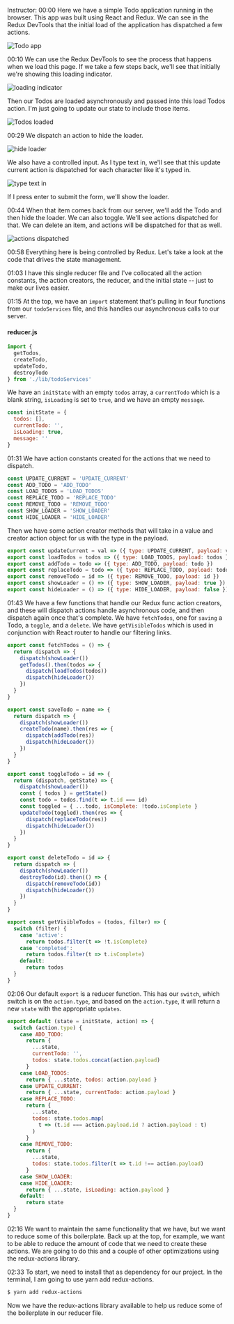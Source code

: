Instructor: 00:00 Here we have a simple Todo application running in the browser. This app was built using React and Redux. We can see in the Redux DevTools that the initial load of the application has dispatched a few actions.

![Todo app](../images/redux-add-redux-actions-as-a-dependency-of-a-react-and-redux-app-Todo-app.png)

00:10 We can use the Redux DevTools to see the process that happens when we load this page. If we take a few steps back, we'll see that initially we're showing this loading indicator.

![loading indicator](../images/redux-add-redux-actions-as-a-dependency-of-a-react-and-redux-app-loading-indicator.png)

Then our Todos are loaded asynchronously and passed into this load Todos action. I'm just going to update our state to include those items.

![Todos loaded](../images/redux-add-redux-actions-as-a-dependency-of-a-react-and-redux-app-Todos-loaded.png)

00:29 We dispatch an action to hide the loader. 

![hide loader](../images/redux-add-redux-actions-as-a-dependency-of-a-react-and-redux-app-hide-loader.png)

We also have a controlled input. As I type text in, we'll see that this update current action is dispatched for each character like it's typed in. 

![type text in](../images/redux-add-redux-actions-as-a-dependency-of-a-react-and-redux-app-type-text-in.png)

If I press enter to submit the form, we'll show the loader.

00:44 When that item comes back from our server, we'll add the Todo and then hide the loader. We can also toggle. We'll see actions dispatched for that. We can delete an item, and actions will be dispatched for that as well.

![actions dispatched](../images/redux-add-redux-actions-as-a-dependency-of-a-react-and-redux-app-actions-dispatched.png)

00:58 Everything here is being controlled by Redux. Let's take a look at the code that drives the state management.

01:03 I have this single reducer file and I've collocated all the action constants, the action creators, the reducer, and the initial state -- just to make our lives easier.

01:15 At the top, we have an `import` statement that's pulling in four functions from our `todoServices` file, and this handles our asynchronous calls to our server. 

#### reducer.js
```javascript
import {
  getTodos,
  createTodo,
  updateTodo,
  destroyTodo
} from './lib/todoServices'
```


We have an `initState` with an empty `todos` array, a `currentTodo` which is a blank string, `isLoading` is set to `true`, and we have an empty `message`.

```javascript
const initState = {
  todos: [],
  currentTodo: '',
  isLoading: true,
  message: ''
}
```

01:31 We have action constants created for the actions that we need to dispatch.

```javascript
const UPDATE_CURRENT = 'UPDATE_CURRENT'
const ADD_TODO = 'ADD_TODO'
const LOAD_TODOS = 'LOAD_TODOS'
const REPLACE_TODO = 'REPLACE_TODO'
const REMOVE_TODO = 'REMOVE_TODO'
const SHOW_LOADER = 'SHOW_LOADER'
const HIDE_LOADER = 'HIDE_LOADER'
```

Then we have some action creator methods that will take in a value and creator action object for us with the type in the payload.

```javascript
export const updateCurrent = val => ({ type: UPDATE_CURRENT, payload: val })
export const loadTodos = todos => ({ type: LOAD_TODOS, payload: todos })
export const addTodo = todo => ({ type: ADD_TODO, payload: todo })
export const replaceTodo = todo => ({ type: REPLACE_TODO, payload: todo })
export const removeTodo = id => ({ type: REMOVE_TODO, payload: id })
export const showLoader = () => ({ type: SHOW_LOADER, payload: true })
export const hideLoader = () => ({ type: HIDE_LOADER, payload: false })
```

01:43 We have a few functions that handle our Redux func action creators, and these will dispatch actions handle asynchronous code, and then dispatch again once that's complete. We have `fetchTodos`, one for `saving` a Todo, a `toggle`, and a `delete`. We have `getVisibleTodos` which is used in conjunction with React router to handle our filtering links.

```javascript
export const fetchTodos = () => {
  return dispatch => {
    dispatch(showLoader())
    getTodos().then(todos => {
      dispatch(loadTodos(todos))
      dispatch(hideLoader())
    })
  }
}

export const saveTodo = name => {
  return dispatch => {
    dispatch(showLoader())
    createTodo(name).then(res => {
      dispatch(addTodo(res))
      dispatch(hideLoader())
    })
  }
}

export const toggleTodo = id => {
  return (dispatch, getState) => {
    dispatch(showLoader())
    const { todos } = getState()
    const todo = todos.find(t => t.id === id)
    const toggled = { ...todo, isComplete: !todo.isComplete }
    updateTodo(toggled).then(res => {
      dispatch(replaceTodo(res))
      dispatch(hideLoader())
    })
  }
}

export const deleteTodo = id => {
  return dispatch => {
    dispatch(showLoader())
    destroyTodo(id).then(() => {
      dispatch(removeTodo(id))
      dispatch(hideLoader())
    })
  }
}

export const getVisibleTodos = (todos, filter) => {
  switch (filter) {
    case 'active':
      return todos.filter(t => !t.isComplete)
    case 'completed':
      return todos.filter(t => t.isComplete)
    default:
      return todos
  }
}
```

02:06 Our default `export` is a reducer function. This has our `switch`, which switch is on the `action.type`, and based on the `action.type`, it will return a new `state` with the appropriate `updates`.

```javascript
export default (state = initState, action) => {
  switch (action.type) {
    case ADD_TODO:
      return {
        ...state,
        currentTodo: '',
        todos: state.todos.concat(action.payload)
      }
    case LOAD_TODOS:
      return { ...state, todos: action.payload }
    case UPDATE_CURRENT:
      return { ...state, currentTodo: action.payload }
    case REPLACE_TODO:
      return {
        ...state,
        todos: state.todos.map(
          t => (t.id === action.payload.id ? action.payload : t)
        )
      }
    case REMOVE_TODO:
      return {
        ...state,
        todos: state.todos.filter(t => t.id !== action.payload)
      }
    case SHOW_LOADER:
    case HIDE_LOADER:
      return { ...state, isLoading: action.payload }
    default:
      return state
  }
}
```

02:16 We want to maintain the same functionality that we have, but we want to reduce some of this boilerplate. Back up at the top, for example, we want to be able to reduce the amount of code that we need to create these actions. We are going to do this and a couple of other optimizations using the redux-actions library.

02:33 To start, we need to install that as dependency for our project. In the terminal, I am going to use yarn add redux-actions. 

```bash
$ yarn add redux-actions
```

Now we have the redux-actions library available to help us reduce some of the boilerplate in our reducer file.